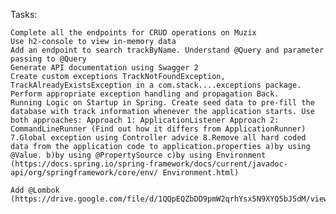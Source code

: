 Tasks:

    Complete all the endpoints for CRUD operations on Muzix
    Use h2-console to view in-memory data
    Add an endpoint to search trackByName. Understand @Query and parameter passing to @Query
    Generate API documentation using Swagger 2
    Create custom exceptions TrackNotFoundException, TrackAlreadyExistsException in a com.stack....exceptions package. Perform appropriate exception handling and propagation Back.
    Running Logic on Startup in Spring. Create seed data to pre-fill the database with track information whenever the application starts. Use both approaches: Approach 1: ApplicationListener Approach 2: CommandLineRunner (Find out how it differs from ApplicationRunner) 7.Global exception using Controller advice 8.Remove all hard coded data from the application code to application.properties a)by using @Value. b)by using @PropertySource c)by using Environment (https://docs.spring.io/spring-framework/docs/current/javadoc-api/org/springframework/core/env/ Environment.html)

    Add @Lombok (https://drive.google.com/file/d/1QQpEQZbDD9pmW2qrhYsx5N9XYQ5bJ5dM/view)

